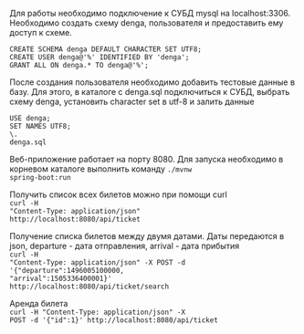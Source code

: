 Для работы необходимо подключение к СУБД mysql на localhost:3306.
Необходимо создать схему denga, пользователя и предоставить ему доступ к схеме.

<code>CREATE SCHEMA denga DEFAULT CHARACTER SET UTF8;</code><br>
<code>CREATE USER denga@'%' IDENTIFIED BY 'denga';</code><br>
<code>GRANT ALL ON denga.* TO denga@'%';</code><br>

После создания пользователя необходимо добавить тестовые данные в базу. 
Для этого, в каталоге с denga.sql подключиться к СУБД, выбрать схему denga, установить character set в utf-8 и залить данные

<code>USE denga;</code><br>
<code>SET NAMES UTF8;</code><br>
<code>\\. denga.sql</code><br>

Веб-приложение работает на порту 8080.
Для запуска необходимо в корневом каталоге выполнить команду 
<code>./mvnw spring-boot:run</code>

Получить список всех билетов можно при помощи curl<br>
<code>curl -H "Content-Type: application/json" http://localhost:8080/api/ticket</code>

Получение списка билетов между двумя датами.
Даты передаются в json, departure - дата отправления, arrival - дата прибытия<br>
<code>curl -H "Content-Type: application/json" -X POST -d '{"departure":1496005100000, "arrival":1505336400001}' http://localhost:8080/api/ticket/search</code>

Аренда билета<br>
<code>curl -H "Content-Type: application/json" -X POST -d '{"id":1}' http://localhost:8080/api/ticket</code>
